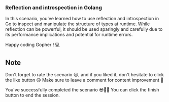 ### Reflection and introspection in Golang

In this scenario, you've learned how to use reflection and introspection in Go to inspect and manipulate the structure of types at runtime. While reflection can be powerful, it should be used sparingly and carefully due to its performance implications and potential for runtime errors.

Happy coding Gopher ! 💻

## Note

Don't forget to rate the scenario 😃,
and if you liked it, don't hesitate to click the like button 🙃
Make sure to leave a comment for content improvement 🙏

You've successfully completed the scenario 😎👏🏻
You can click the finish button to end the session.